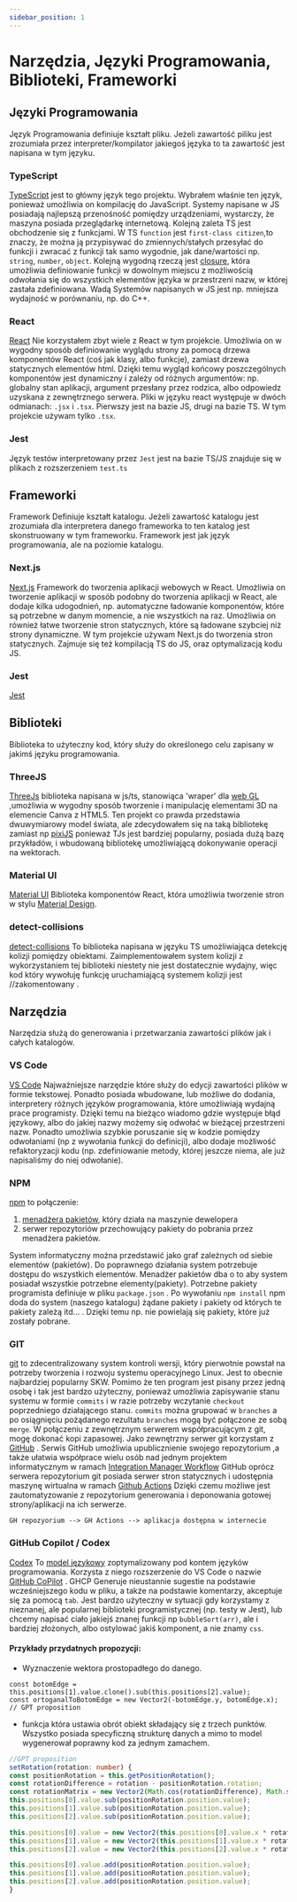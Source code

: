 ```yaml
---
sidebar_position: 1
---
```


# Narzędzia, Języki Programowania, Biblioteki, Frameworki

## Języki Programowania
Język Programowania definiuje kształt pliku.
Jeżeli zawartość piliku jest zrozumiała przez interpreter/kompilator jakiegoś języka to ta zawartość jest napisana w tym języku.

### TypeScript
[TypeScript](https://www.typescriptlang.org/)
jest to główny język tego projektu. Wybrałem właśnie ten język, ponieważ umożliwia on kompilację do JavaScript. Systemy napisane w JS posiadają najlepszą przenośność pomiędzy urządzeniami, wystarczy, że maszyna posiada przeglądarkę internetową. Kolejną zaleta TS jest obchodzenie się z funkcjami. W TS `function` jest `first-class citizen`,to znaczy, że można ją przypisywać do zmiennych/stałych przesyłać do funkcji i zwracać z funkcji tak samo wygodnie, jak dane/wartości np. `string`, `number`, `object`. Kolejną wygodną rzeczą jest [closure](https://developer.mozilla.org/en-US/docs/Web/JavaScript/Closures), która umożliwia definiowanie funkcji w dowolnym miejscu z możliwością odwołania się do wszystkich elementów języka w przestrzeni nazw, w której zastała zdefiniowana. Wadą Systemów napisanych w JS jest np. mniejsza wydajność w porównaniu, np. do C++.

### React 
[React](https://pl.react.dev/)
Nie korzystałem zbyt wiele z React w tym projekcie. Umożliwia on w wygodny sposób definiowanie wyglądu strony za pomocą drzewa komponentów React (coś jak klasy, albo funkcje), zamiast drzewa statycznych elementów html. Dzięki temu wygląd końcowy poszczególnych komponentów jest dynamiczny i zależy od różnych argumentów: np. globalny stan aplikacji, argument przesłany przez rodzica, albo odpowiedz uzyskana z zewnętrznego serwera. Pliki w języku react występuje w dwóch odmianach: `.jsx` i `.tsx`. Pierwszy jest na bazie JS, drugi na bazie TS. W tym projekcie używam tylko `.tsx`.

### Jest
Język testów interpretowany przez `Jest` jest na bazie TS/JS  znajduje się w plikach z rozszerzeniem `test.ts`

## Frameworki
Framework Definiuje kształt katalogu.
Jeżeli zawartość katalogu jest zrozumiała dla interpretera danego frameworka to ten katalog jest skonstruowany w tym frameworku. Framework jest jak język programowania, ale na poziomie katalogu.

### Next.js
[Next.js](https://nextjs.org/)
Framework do tworzenia aplikacji webowych w React. Umożliwia on tworzenie aplikacji w sposób podobny do tworzenia aplikacji w React, ale dodaje kilka udogodnień, np. automatyczne ładowanie komponentów, które są potrzebne w danym momencie, a nie wszystkich na raz. Umożliwia on również łatwe tworzenie stron statycznych, które są ładowane szybciej niż strony dynamiczne. W tym projekcie używam Next.js do tworzenia stron statycznych. Zajmuje się też kompilacją TS do JS, oraz optymalizacją kodu JS.

### Jest
[Jest](https://jestjs.io/)

## Biblioteki 
Biblioteka to użyteczny kod, który służy do określonego celu zapisany w jakimś języku programowania.

### ThreeJS
[ThreeJs](https://threejs.org/) biblioteka napisana w js/ts, stanowiąca 'wraper' dla [web GL](https://pl.wikipedia.org/wiki/WebGL) ,umożliwia w wygodny sposób tworzenie i manipulację elementami 3D na elemencie Canva z HTML5. Ten projekt co prawda przedstawia dwuwymiarowy model świata, ale zdecydowałem się na taką bibliotekę zamiast np [pixiJS](https://pixijs.com/) ponieważ TJs jest bardziej popularny, posiada dużą bazę przykładów, i wbudowaną bibliotekę umożliwiającą dokonywanie operacji na wektorach. 

### Material UI
[Material UI](https://material-ui.com/)
Biblioteka komponentów React, która umożliwia tworzenie stron w stylu [Material Design](https://material.io/design). 

### detect-collisions
[detect-collisions](https://www.npmjs.com/package/detect-collisions)
To biblioteka napisana w języku TS umożliwiająca detekcję kolizji pomiędzy obiektami. Zaimplementowałem system kolizji z wykorzystaniem tej biblioteki niestety nie jest dostatecznie wydajny, więc kod który wywołuję funkcję uruchamiającą systemem kolizji jest //zakomentowany .

## Narzędzia
Narzędzia służą do generowania i przetwarzania zawartości plików jak i całych katalogów. 

### VS Code
[VS Code](https://code.visualstudio.com/)
Najważniejsze narzędzie które służy do edycji zawartości plików w formie tekstowej. Ponadto posiada wbudowane, lub możliwe do dodania, interpretery różnych języków programowania, które umożliwiają wydajną prace programisty. Dzięki temu na bieżąco wiadomo gdzie występuje błąd językowy, albo do jakiej nazwy możemy się odwołać w bieżącej przestrzeni nazw. Ponadto umożliwia szybkie poruszanie się w kodzie pomiędzy odwołaniami (np z wywołania funkcji do definicji), albo dodaje możliwość refaktoryzacji kodu (np. zdefiniowanie metody, której jeszcze niema, ale już napisaliśmy do niej odwołanie).  

### NPM
[npm](https://www.npmjs.com/) to połączenie: 
1. [menadżera pakietów](https://en.wikipedia.org/wiki/Package_manager), który działa na maszynie dewelopera
2. serwer repozytoriów przechowujący pakiety do pobrania przez menadżera pakietów.

System informatyczny można przedstawić jako graf zależnych od siebie elementów (pakietów). Do poprawnego działania system potrzebuje dostępu do wszystkich elementów. Menadżer pakietów dba o to aby system posiadał wszystkie potrzebne elementy(pakiety). Potrzebne pakiety programista definiuje w pliku `package.json` . Po wywołaniu `npm install` npm doda do system (naszego katalogu) żądane pakiety i pakiety od których te pakiety zależą itd... . Dzięki temu np. nie powielają się pakiety, które już zostały pobrane. 

### GIT
[git](https://git-scm.com/) to zdecentralizowany system kontroli wersji, który pierwotnie powstał na potrzeby tworzenia i rozwoju systemu operacyjnego Linux. Jest to obecnie najbardziej popularny SKW. Pomimo że ten program jest pisany przez jedną osobę i tak jest bardzo użyteczny, ponieważ umożliwia zapisywanie stanu systemu w formie `commits` i w razie potrzeby wczytanie `checkout` poprzedniego działającego stanu. `commits` można grupować w `branches` a po osiągnięciu pożądanego rezultatu `branches` mogą być połączone ze sobą `merge`. W połączeniu z zewnętrznym serwerem współpracującym z git, mogę dokonać kopi zapasowej. Jako zewnętrzny serwer git korzystam z [GitHub](https://github.com/) . Serwis GitHub umożliwia upublicznienie swojego repozytorium  ,a także  ułatwia współprace wielu osób nad jednym projektem informatycznym w ramach [Integration Manager Workflow](https://git-scm.com/about/distributed) GitHub oprócz serwera repozytorium git posiada serwer stron statycznych i udostępnia maszynę wirtualna w ramach [Github Actions](https://github.com/features/actions) Dzięki czemu możliwe jest zautomatyzowanie z repozytorium generowania i deponowania gotowej strony/aplikacji na ich serwerze.  
```
GH repozyorium --> GH Actions --> aplikacja dostępna w internecie 
```

### GitHub Copilot / Codex
[Codex](https://openai.com/blog/openai-codex) To [model językowy](https://en.wikipedia.org/wiki/Language_model) zoptymalizowany pod kontem języków programowania. Korzysta z niego rozszerzenie do VS Code o nazwie [GitHub CoPilot](https://github.com/features/copilot) . GHCP Generuje nieustannie sugestie na podstawie wcześniejszego kodu w pliku, a także na podstawie komentarzy, akceptuje się za pomocą  `tab`. Jest bardzo użyteczny w sytuacji gdy korzystamy z nieznanej, ale popularnej biblioteki programistycznej (np. testy w Jest), lub chcemy napisać ciało jakiejś znanej funkcji np `bubbleSort(arr)`, ale i bardziej złożonych, albo ostylować jakiś komponent, a nie znamy `css`.

#### Przykłady przydatnych propozycji:
+ Wyznaczenie wektora prostopadłego do danego.
```
const botomEdge = this.positions[1].value.clone().sub(this.positions[2].value);
const ortoganalToBotomEdge = new Vector2(-botomEdge.y, botomEdge.x); // GPT proposition
```

+ funkcja która ustawia obrót obiekt składający się z trzech punktów. Wszystko posiada specyficzną strukturę danych a mimo to model wygenerował poprawny kod za jednym zamachem. 
``` ts
//GPT proposition
setRotation(rotation: number) {
const positionRotation = this.getPositionRotation();
const rotationDifference = rotation - positionRotation.rotation;
const rotationMatrix = new Vector2(Math.cos(rotationDifference), Math.sin(rotationDifference));
this.positions[0].value.sub(positionRotation.position.value);
this.positions[1].value.sub(positionRotation.position.value);
this.positions[2].value.sub(positionRotation.position.value);  

this.positions[0].value = new Vector2(this.positions[0].value.x * rotationMatrix.x - this.positions[0].value.y * rotationMatrix.y, this.positions[0].value.x * rotationMatrix.y + this.positions[0].value.y * rotationMatrix.x);
this.positions[1].value = new Vector2(this.positions[1].value.x * rotationMatrix.x - this.positions[1].value.y * rotationMatrix.y, this.positions[1].value.x * rotationMatrix.y + this.positions[1].value.y * rotationMatrix.x);
this.positions[2].value = new Vector2(this.positions[2].value.x * rotationMatrix.x - this.positions[2].value.y * rotationMatrix.y, this.positions[2].value.x * rotationMatrix.y + this.positions[2].value.y * rotationMatrix.x);  

this.positions[0].value.add(positionRotation.position.value);
this.positions[1].value.add(positionRotation.position.value);
this.positions[2].value.add(positionRotation.position.value);
}
```